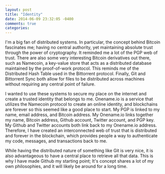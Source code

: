 ```yaml
---
layout: post
title: "Identity"
date: 2014-06-09 23:32:05 -0400
comments: true
categories: 
---
```


I'm a big fan of distributed systems. In particular, the concept behind Bitcoin fascinates me; having no central authority, yet maintaining absolute trust through the power of cryptography. It reminded me a lot of the PGP web of trust. There are also some very interesting Bitcoin derivatives out there, such as Namecoin, a key-value store that acts as a distributed database maintained by the proof-of-work protocol. This reminds me of the Distributed Hash Table used in the Bittorrent protocol. Finally, Git and Bittorrent Sync both allow for files to be distributed across machines without requiring any central point of failure.

I wanted to use these systems to secure my place on the internet and create a trusted identity that belongs to me.
Onename.io is a service that utilizes the Namecoin protocol to create an online identity, and blockchains are forever so this seemed like a good place to start. My PGP is linked to my name, email address, and Bitcoin address. My Onename.io links together my name, Bitcoin address, Github account, Twitter account, and PGP key. My Github and Twitter accounts both link back to my Onename.io address. Therefore, I have created an interconnected web of trust that is distributed and forever in the blockchain, which provides people a way to authenticate my code, messages, and transactions back to me.

While having the distributed nature of something like Git is very nice, it is also advantageous to have a central place to retrieve all that data. This is why I have made Github my starting point; It's concept shares a lot of my own philosophies, and it will likely be around for a long time.